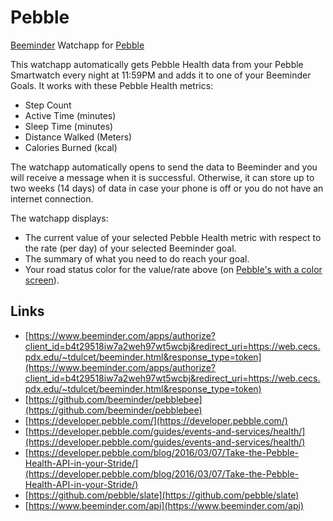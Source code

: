 # Pebble
[Beeminder](https://www.beeminder.com/) Watchapp for [Pebble](https://www.pebble.com/)

This watchapp automatically gets Pebble Health data from your Pebble Smartwatch every night at 11:59PM and adds it to one of your Beeminder Goals. It works with these Pebble Health metrics:
* Step Count
* Active Time (minutes)
* Sleep Time (minutes)
* Distance Walked (Meters)
* Calories Burned (kcal)

The watchapp automatically opens to send the data to Beeminder and you will receive a message when it is successful. Otherwise, it can store up to two weeks (14 days) of data in case your phone is off or you do not have an internet connection.

The watchapp displays:
* The current value of your selected Pebble Health metric with respect to the rate (per day) of your selected Beeminder goal.
* The summary of what you need to do reach your goal.
* Your road status color for the value/rate above (on [Pebble's with a color screen](https://developer.pebble.com/guides/tools-and-resources/hardware-information/)).

## Links
* [https://www.beeminder.com/apps/authorize?client_id=b4t29518iw7a2weh97wt5wcbj&redirect_uri=https://web.cecs.pdx.edu/~tdulcet/beeminder.html&response_type=token](https://www.beeminder.com/apps/authorize?client_id=b4t29518iw7a2weh97wt5wcbj&redirect_uri=https://web.cecs.pdx.edu/~tdulcet/beeminder.html&response_type=token)
* [https://github.com/beeminder/pebblebee](https://github.com/beeminder/pebblebee)
* [https://developer.pebble.com/](https://developer.pebble.com/)
* [https://developer.pebble.com/guides/events-and-services/health/](https://developer.pebble.com/guides/events-and-services/health/)
* [https://developer.pebble.com/blog/2016/03/07/Take-the-Pebble-Health-API-in-your-Stride/](https://developer.pebble.com/blog/2016/03/07/Take-the-Pebble-Health-API-in-your-Stride/)
* [https://github.com/pebble/slate](https://github.com/pebble/slate)
* [https://www.beeminder.com/api](https://www.beeminder.com/api)
